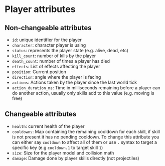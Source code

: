 # Player attributes

## Non-changeable attributes

- `id`: unique identifier for the player
- `character`: character player is using
- `status`: represents the player state (e.g. alive, dead, etc)
- `kill_count`: number of kills by the player
- `death_count`: number of times a player has died
- `effects`: List of effects affecting the player
- `position`: Current position
- `direction`: angle where the player is facing
- `actions`: Actions taken by the player since the last world tick
- `action_duration_ms`: Time in milliseconds remaining before a player can do another action, usually only skills add to this value (e.g. moving is free)

## Changeable attributes

- `health`: current health of the player
- `cooldowns`: Map containing the remaining cooldown for each skill, if skill is not present it has no pending cooldown. To change this attribute you can either say `cooldown` to affect all of them or use `.` syntax to target a specific key (e.g `cooldown.1` to target skill `1`)
- `size`: Size for the player model and collision math
- `damage`: Damage done by player skills directly (not projectiles)
